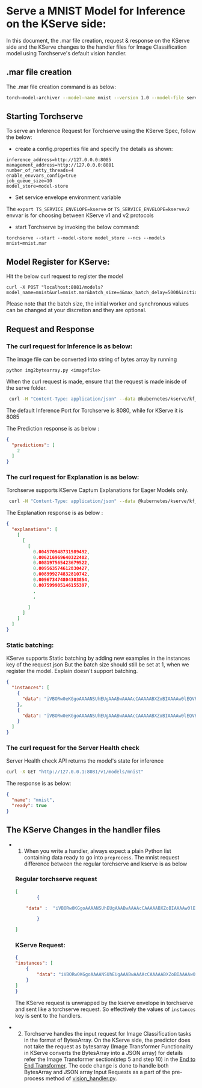 # Serve a MNIST Model for Inference on the KServe side:

In this document, the .mar file creation, request & response on the KServe side and the KServe changes to the handler files for Image Classification model using Torchserve's default vision handler.

## .mar file creation

The .mar file creation command is as below:
```bash
torch-model-archiver --model-name mnist --version 1.0 --model-file serve/examples/image_classifier/mnist/mnist.py --serialized-file serve/examples/image_classifier/mnist/mnist_cnn.pt --handler  serve/examples/image_classifier/mnist/mnist_handler.py
```

## Starting Torchserve 
To serve an Inference Request for Torchserve using the KServe Spec, follow the below:

* create a config.properties file and specify the details as shown:
```
inference_address=http://127.0.0.0:8085
management_address=http://127.0.0.0:8081
number_of_netty_threads=4
enable_envvars_config=true
job_queue_size=10
model_store=model-store
```

* Set service envelope environment variable

The 
```export TS_SERVICE_ENVELOPE=kserve``` or ```TS_SERVICE_ENVELOPE=kservev2``` envvar is for choosing between
KServe v1 and v2 protocols

* start Torchserve by invoking the below command:
```
torchserve --start --model-store model_store --ncs --models mnist=mnist.mar

```

## Model Register for KServe:

Hit the below curl request to register the model

```
curl -X POST "localhost:8081/models?model_name=mnist&url=mnist.mar&batch_size=4&max_batch_delay=5000&initial_workers=3&synchronous=true"
```
Please note that the batch size, the initial worker and synchronous values can be changed at your discretion and they are optional.

## Request and Response

### The curl request for Inference is as below:

The image file can be converted into string of bytes array by running
  
``` 
python img2bytearray.py <imagefile>
```

When the curl request is made, ensure that the request is made inisde of the serve folder.
```bash
 curl -H "Content-Type: application/json" --data @kubernetes/kserve/kf_request_json/mnist.json http://127.0.0.1:8085/v1/models/mnist:predict
```
The default Inference Port for Torchserve is 8080, while for KServe it is 8085

The Prediction response is as below :

```json
{
  "predictions": [
    2
  ]
}
```


### The curl request for Explanation is as below:

Torchserve supports KServe Captum Explanations for Eager Models only.

```bash
 curl -H "Content-Type: application/json" --data @kubernetes/kserve/kf_request_json/mnist.json http://127.0.0.1:8085/v1/models/mnist:explain
```

The Explanation response is as below :

```json
{
  "explanations": [
    [
      [
        [
          0.004570948731989492,
          0.006216969640322402,
          0.008197565423679522,
          0.009563574612830427,
          0.008999274832810742,
          0.009673474804303854,
          0.007599905146155397,
          ,
          ,

        ]
      ]
    ]
  ]
}
```

### Static batching:

KServe supports Static batching by adding new examples in the instances key of the request json
But the batch size should still be set at 1, when we register the model. Explain doesn't support batching.


```json
{
  "instances": [
    {
      "data": "iVBORw0eKGgoAAAANSUhEUgAAABwAAAAcCAAAAABXZoBIAAAAw0lEQVR4nGNgGFggVVj4/y8Q2GOR83n+58/fP0DwcSqmpNN7oOTJw6f+/H2pjUU2JCSEk0EWqN0cl828e/FIxvz9/9cCh1zS5z9/G9mwyzl/+PNnKQ45nyNAr9ThMHQ/UG4tDofuB4bQIhz6fIBenMWJQ+7Vn7+zeLCbKXv6z59NOPQVgsIcW4QA9YFi6wNQLrKwsBebW/68DJ388Nun5XFocrqvIFH59+XhBAxThTfeB0r+vP/QHbuDCgr2JmOXoSsAAKK7bU3vISS4AAAAAElFTkSuQmCC"
    },
    {
      "data": "iVBORw0eKGgoAAAANSUhEUgAAABwAAAAcCAAAAABXZoBIAAAAw0lEQVR4nGNgGFggVVj4/y8Q2GOR83n+58/fP0DwcSqmpNN7oOTJw6f+/H2pjUU2JCSEk0EWqN0cl828e/FIxvz9/9cCh1zS5z9/G9mwyzl/+PNnKQ45nyNAr9ThMHQ/UG4tDofuB4bQIhz6fIBenMWJQ+7Vn7+zeLCbKXv6z59NOPQVgsIcW4QA9YFi6wNQLrKwsBebW/68DJ388Nun5XFocrqvIFH59+XhBAxThTfeB0r+vP/QHbuDCgr2JmOXoSsAAKK7bU3vISS4AAAAAElFTkSuQmCC"
    }
  ]
}
```

### The curl request for the Server Health check 

Server Health check API returns the model's state for inference

```bash
curl -X GET "http://127.0.0.1:8081/v1/models/mnist"
```

The response is as below:

```json
{
  "name": "mnist",
  "ready": true
}
```

## The KServe Changes in the handler files


* 1)  When you write a handler, always expect a plain Python list containing data ready to go into `preprocess`.
The mnist request difference between the regular torchserve and kserve is as below

	### Regular torchserve request

	```json
	[
			{

		"data" :  "iVBORw0KGgoAAAANSUhEUgAAABwAAAAcCAAAAABXZoBIAAAAw0lEQVR4nGNgGFggVVj4/y8Q2GOR83n+58/fP0DwcSqmpNN7oOTJw6f+/H2pjUU2JCSEk0EWqN0cl828e/FIxvz9/9cCh1zS5z9/G9mwyzl/+PNnKQ45nyNAr9ThMHQ/UG4tDofuB4bQIhz6fIBenMWJQ+7Vn7+zeLCbKXv6z59NOPQVgsIcW4QA9YFi6wNQLrKwsBebW/68DJ388Nun5XFocrqvIFH59+XhBAxThTfeB0r+vP/QHbuDCgr2JmOXoSsAAKK7bU3vISS4AAAAAElFTkSuQmCC"

			}

	]	
	```

	### KServe Request:

	```json
	{
	"instances": [
		{
			"data": "iVBORw0KGgoAAAANSUhEUgAAABwAAAAcCAAAAABXZoBIAAAAw0lEQVR4nGNgGFggVVj4/y8Q2GOR83n+58/fP0DwcSqmpNN7oOTJw6f+/H2pjUU2JCSEk0EWqN0cl828e/FIxvz9/9cCh1zS5z9/G9mwyzl/+PNnKQ45nyNAr9ThMHQ/UG4tDofuB4bQIhz6fIBenMWJQ+7Vn7+zeLCbKXv6z59NOPQVgsIcW4QA9YFi6wNQLrKwsBebW/68DJ388Nun5XFocrqvIFH59+XhBAxThTfeB0r+vP/QHbuDCgr2JmOXoSsAAKK7bU3vISS4AAAAAElFTkSuQmCC"
		}
	]
	}
	```

	The KServe request is unwrapped by the kserve envelope in torchserve  and sent like a torchserve request. So effectively the values of  `instances`  key is sent to the handlers.


* 2) Torchserve handles the input request for Image Classification tasks in the format of BytesArray. On the KServe side, the predictor does not take the request as bytesarray (Image Transformer Functionality in KServe converts the BytesArray into a JSON array) for details refer the Image Transformer section(step 5 and step 10) in the [End to End Transformer](https://github.com/pytorch/serve/blob/master/kubernetes/kserve/README.md). The code change is done to handle both BytesArray and JSON array Input Requests as a part of the pre-process method of [vision_handler.py](https://github.com/pytorch/serve/blob/master/ts/torch_handler/vision_handler.py).
